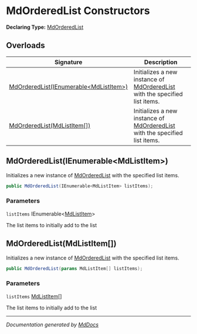 ﻿# MdOrderedList Constructors

**Declaring Type:** [MdOrderedList](../index.md)

## Overloads

| Signature                                                                       | Description                                                                               |
| ------------------------------------------------------------------------------- | ----------------------------------------------------------------------------------------- |
| [MdOrderedList(IEnumerable\<MdListItem\>)](#mdorderedlistienumerablemdlistitem) | Initializes a new instance of [MdOrderedList](../index.md) with the specified list items. |
| [MdOrderedList(MdListItem\[\])](#mdorderedlistmdlistitem)                       | Initializes a new instance of [MdOrderedList](../index.md) with the specified list items. |

## MdOrderedList(IEnumerable\<MdListItem\>)

Initializes a new instance of [MdOrderedList](../index.md) with the specified list items.

```csharp
public MdOrderedList(IEnumerable<MdListItem> listItems);
```

### Parameters

`listItems`  IEnumerable\<[MdListItem](../../MdListItem/index.md)\>

The list items to initially add to the list

## MdOrderedList(MdListItem\[\])

Initializes a new instance of [MdOrderedList](../index.md) with the specified list items.

```csharp
public MdOrderedList(params MdListItem[] listItems);
```

### Parameters

`listItems`  [MdListItem](../../MdListItem/index.md)\[\]

The list items to initially add to the list

___

*Documentation generated by [MdDocs](https://github.com/ap0llo/mddocs)*
